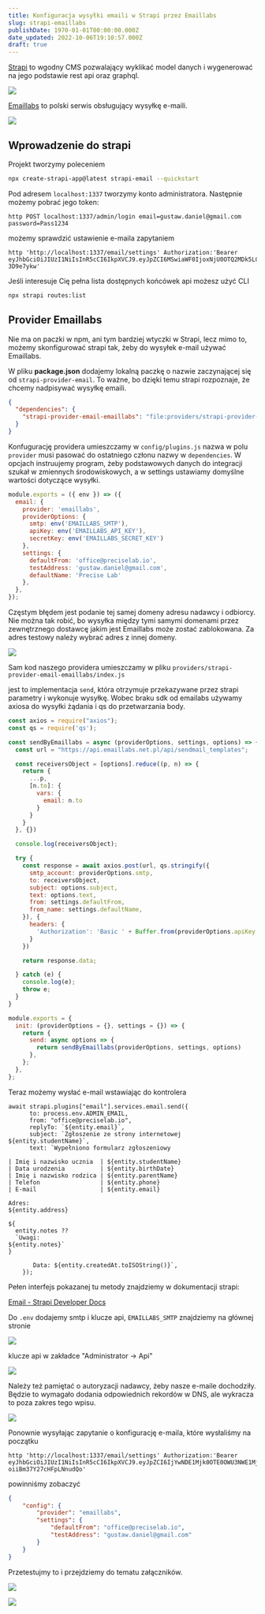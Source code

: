```yaml
---
title: Konfiguracja wysyłki emaili w Strapi przez Emaillabs
slug: strapi-emaillabs
publishDate: 1970-01-01T00:00:00.000Z
date_updated: 2022-10-06T19:10:57.000Z
draft: true
---
```


[Strapi](https://strapi.io/) to wgodny CMS pozwalający wyklikać model danych i wygenerować na jego podstawie rest api oraz graphql.

![](https://gustawdaniel.com/content/images/2022/06/2022-06-11_14-13.png)

[Emaillabs](https://emaillabs.io/) to polski serwis obsługujący wysyłkę e-maili.

![](https://gustawdaniel.com/content/images/2022/06/Send-us-all.jpg)

## Wprowadzenie do strapi

Projekt tworzymy poleceniem

```bash
npx create-strapi-app@latest strapi-email --quickstart
```

Pod adresem `localhost:1337` tworzymy konto administratora. Następnie możemy pobrać jego token:

```httpie
http POST localhost:1337/admin/login email=gustaw.daniel@gmail.com password=Pass1234
```

możemy sprawdzić ustawienie e-maila zapytaniem

```httpie
http 'http://localhost:1337/email/settings' Authorization:'Bearer eyJhbGciOiJIUzI1NiIsInR5cCI6IkpXVCJ9.eyJpZCI6MSwiaWF0IjoxNjU0OTQ2MDk5LCJleHAiOjE2NTc1MzgwOTl9.sy5AoNWE1fjcrNxjSFgteZHzxn097FyPlj-3D9e7ykw'
```

Jeśli interesuje Cię pełna lista dostępnych końcówek api możesz użyć CLI

```bash
npx strapi routes:list
```

## Provider Emaillabs

Nie ma on paczki w npm, ani tym bardziej wtyczki w Strapi, lecz mimo to, możemy skonfigurować strapi tak, żeby do wysyłek e-mail używać Emaillabs.

W pliku **package.json** dodajemy lokalną paczkę o nazwie zaczynającej się od `strapi-provider-email`. To ważne, bo dzięki temu strapi rozpoznaje, że chcemy nadpisywać wysyłkę emaili.

```json
{
  "dependencies": {
    "strapi-provider-email-emaillabs": "file:providers/strapi-provider-email-emaillabs",
  }
}
```

Konfugurację providera umieszczamy w `config/plugins.js` nazwa w polu `provider` musi pasować do ostatniego członu nazwy w `dependencies`. W opcjach instruujemy program, żeby podstawowych danych do integracji szukał w zmiennych środowiskowych, a w settings ustawiamy domyślne wartości dotyczące wysyłki.

```javascript
module.exports = ({ env }) => ({
  email: {
    provider: 'emaillabs',
    providerOptions: {
      smtp: env('EMAILLABS_SMTP'),
      apiKey: env('EMAILLABS_API_KEY'),
      secretKey: env('EMAILLABS_SECRET_KEY')
    },
    settings: {
      defaultFrom: 'office@preciselab.io',
      testAddress: 'gustaw.daniel@gmail.com',
      defaultName: 'Precise Lab'
    },
  },
});
```

Częstym błędem jest podanie tej samej domeny adresu nadawcy i odbiorcy. Nie można tak robić, bo wysyłka między tymi samymi domenami przez zewnętrznego dostawcę jakim jest Emaillabs może zostać zablokowana. Za adres testowy należy wybrać adres z innej domeny.

![](https://gustawdaniel.com/content/images/2022/06/email1.jpg)

Sam kod naszego providera umieszczamy w pliku `providers/strapi-provider-email-emaillabs/index.js`

jest to implementacja `send`, która otrzymuje przekazywane przez strapi parametry i wykonuje wysyłkę. Wobec braku sdk od emailabs używamy axiosa do wysyłki żądania i qs do przetwarzania body.

```javascript
const axios = require("axios");
const qs = require('qs');

const sendByEmaillabs = async (providerOptions, settings, options) => {
  const url = "https://api.emaillabs.net.pl/api/sendmail_templates";

  const receiversObject = [options].reduce((p, n) => {
    return {
      ...p,
      [n.to]: {
        vars: {
          email: n.to
        }
      }
    }
  }, {})

  console.log(receiversObject);

  try {
    const response = await axios.post(url, qs.stringify({
      smtp_account: providerOptions.smtp,
      to: receiversObject,
      subject: options.subject,
      text: options.text,
      from: settings.defaultFrom,
      from_name: settings.defaultName,
    }), {
      headers: {
        'Authorization': 'Basic ' + Buffer.from(providerOptions.apiKey + ":" + providerOptions.secretKey).toString("base64")
      }
    })

    return response.data;

  } catch (e) {
    console.log(e);
    throw e;
  }
}

module.exports = {
  init: (providerOptions = {}, settings = {}) => {
    return {
      send: async options => {
        return sendByEmaillabs(providerOptions, settings, options)
      },
    };
  },
};
```

Teraz możemy wysłać e-mail wstawiając do kontrolera

```
await strapi.plugins["email"].services.email.send({
      to: process.env.ADMIN_EMAIL,
      from: "office@preciselab.io",
      replyTo: `${entity.email}`,
      subject: `Zgłoszenie ze strony internetowej ${entity.studentName}`,
      text: `Wypełniono formularz zgłoszeniowy

| Imię i nazwisko ucznia  | ${entity.studentName}
| Data urodzenia          | ${entity.birthDate}
| Imię i nazwisko rodzica | ${entity.parentName}
| Telefon                 | ${entity.phone}
| E-mail                  | ${entity.email}

Adres:
${entity.address}

${
  entity.notes ??
  `Uwagi:
${entity.notes}`
}

       Data: ${entity.createdAt.toISOString()}`,
    });
```

Pełen interfejs pokazanej tu metody znajdziemy w dokumentacji strapi:

[Email - Strapi Developer Docs](https://docs.strapi.io/developer-docs/latest/plugins/email.html#configure-the-plugin)

Do `.env` dodajemy smtp i klucze api, `EMAILLABS_SMTP` znajdziemy na głównej stronie

![](https://gustawdaniel.com/content/images/2022/10/2022-10-06_23-01.png)

klucze api w zakładce "Administrator -> Api"

![](https://gustawdaniel.com/content/images/2022/10/2022-10-06_23-02.png)

Należy też pamiętać o autoryzacji nadawcy, żeby nasze e-maile dochodziły. Będzie to wymagało dodania odpowiednich rekordów w DNS, ale wykracza to poza zakres tego wpisu.

![](https://gustawdaniel.com/content/images/2022/10/2022-10-06_23-04.png)

Ponownie wysyłając zapytanie o konfigurację e-maila, które wysłaliśmy na początku

```
http 'http://localhost:1337/email/settings' Authorization:'Bearer eyJhbGciOiJIUzI1NiIsInR5cCI6IkpXVCJ9.eyJpZCI6IjYwNDE1Mjk0OTE0OWU3NWE1Mjg0MmY4YyIsImlhdCI6MTY2NTA4MTc2MywiZXhwIjoxNjY3NjczNzYzfQ.7nCMQjGI9y5XNRtVaEpoc-oiiBm37Y27cHFpLNnudQo'
```

powinniśmy zobaczyć

```json
{
    "config": {
        "provider": "emaillabs",
        "settings": {
            "defaultFrom": "office@preciselab.io",
            "testAddress": "gustaw.daniel@gmail.com"
        }
    }
}
```

Przetestujmy to i przejdziemy do tematu załączników.

![](https://gustawdaniel.com/content/images/2022/06/uns09pyvenq71.jpg)

![](https://gustawdaniel.com/content/images/2022/06/sending-email-like-a-boss.jpg)
